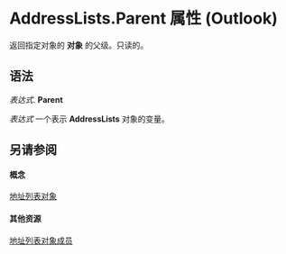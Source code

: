 
# AddressLists.Parent 属性 (Outlook)

返回指定对象的 **对象** 的父级。只读的。


## 语法

 _表达式_. **Parent**

 _表达式_ 一个表示 **AddressLists** 对象的变量。


## 另请参阅


#### 概念


[地址列表对象](b8c5ce75-3030-0179-45bb-f44fe6628074.md)
#### 其他资源


[地址列表对象成员](2bb25976-ba23-65c6-424b-d5528cc06c30.md)